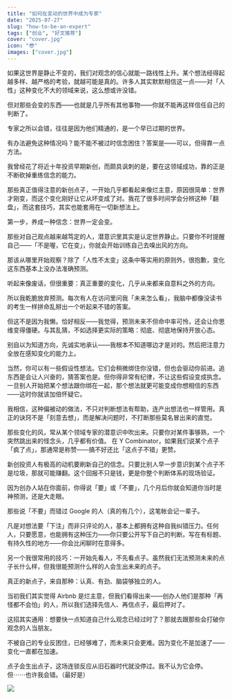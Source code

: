 ```yaml
---
title: "如何在变动的世界中成为专家"
date: "2025-07-27"
slug: "how-to-be-an-expert"
tags: ["创业", "好文推荐"]
cover: "cover.jpg"
icon: "😎"
images: ["cover.jpg"]
---
```

如果这世界是静止不变的，我们对观念的信心就能一路线性上升。某个想法经得起越多样、越严格的考验，就越可能是真的。许多人其实默默相信这一点——对「人性」这种变化不大的领域来说，这么想或许没错。



但对那些会变的东西——也就是几乎所有其他事物——你就不能再这样信任自己的判断了。



专家之所以会错，往往是因为他们精通的，是一个早已过期的世界。



有办法避免这种情况吗？能不能不被过时信念困住？答案是——可以，但得靠一点方法。



我曾经花了将近十年投资早期新创，而颇具讽刺的是，要在这领域成功，靠的正是不断砍掉重练信念的能力。



那些真正值得注意的新创点子，一开始几乎都看起来像烂主意，原因很简单：世界才刚变，而这个变化刚好让它从坏变成了对。我花了很多时间学会分辨这种「翻盘」，而这套技巧，其实也能套用在一切新想法上。



第一步，养成一种信念：世界一定会变。



那些对自己观点越来越笃定的人，潜意识里其实是认定世界静止。只要你不时提醒自己——「不是喔，它在变」，你就会开始训练自己去嗅出风的方向。



那该从哪里开始观察？除了「人性不太变」这条中等实用的原则外，很抱歉，变化这东西基本上没办法准确预测。



听起来像废话，但很重要：真正重要的变化，几乎从来都来自意料之外的方向。



所以我乾脆放弃预测。每次有人在访问里问我「未来怎么看」，我脑中都像没读书的考生一样拼命乱掰出一个听起来不错的答案。



但这不是因为我懒。恰好相反——我觉得，预测未来不但命中率可怜，还会让你思维变得僵硬。与其乱猜，不如选择更实际的策略：彻底、彻底地保持开放心态。



别自以为知道方向，先诚实地承认——我根本不知道哪边才是对的。然后把注意力全放在感知变化的能力上。



当然，你可以有一些假设性想法。它们会稍微绑住你没错，但也会驱动你前进。追东西是会让人兴奋的，猜答案也是。但你得非常有纪律，不让这些假设变成执念。
一旦别人开始把某个想法跟你绑在一起，那个想法就更可能变成你想相信的东西——这时你就该加倍怀疑它。



我相信，这种偏被动的做法，不只对判断想法有帮助，连产出想法也一样管用。真正的诀窍不是「刻意去想」，而是解决问题时，不打断那些莫名冒出来的直觉。



那些变化的风，常从某个领域专家的潜意识中吹出来。只要你对某件事够熟，一个突然跳出来的怪念头，几乎都有价值。
在 Y Combinator，如果我们说某个点子「疯了点」，那通常是称赞——搞不好还比「这点子不错」更赞。



新创投资人有极高的动机要刷新自己的信念。只要比别人早一步意识到某个点子不是垃圾，那就可能赚翻。这个回报不只是钱，更是你整个判断体系的现场验证。



因为创办人站在你面前，你得说「要」或「不要」，几个月后你就会知道你当时是神预测，还是大走眼。



那些说「不要」而错过 Google 的人（真的有几个），这笔帐会记一辈子。



凡是对想法要「下注」而非只评论的人，基本上都拥有这种自我纠错压力。任何人，只要愿意，也能拥有这种压力——你只要公开写下自己的判断。写在有标题、有持久性的地方——你会比闲聊时在意得多。



另一个我很常用的技巧：一开始先看人，不先看点子。虽然我们无法预测未来的点子长什么样，但我很能预测什么样的人会生出未来的点子。



真正的新点子，来自那种：认真、有劲、脑袋够独立的人。



当初我们其实觉得 Airbnb 是烂主意，但我们看得出来——创办人他们是那种「再怪都不会怕」的人，所以我们选择先信人、再信点子，最后押对了。



这招其实通用：想要快一点知道自己什么观念已经过时了？那就去跟那些会打破你观念的人当朋友。



不被自己的专业反困住，已经够难了，而未来只会更难。因为变化不是加速了——变化一直都在加速。



点子会生出点子，这场连锁反应从旧石器时代就没停过。我不认为它会停。
但⋯⋯也许我会错。（最好是）




![](https://prod-files-secure.s3.us-west-2.amazonaws.com/112d0858-5090-4d34-a606-b75eb8d65fd2/46476355-9cf3-4e99-9b7a-3531bc426380/1000202064.png?X-Amz-Algorithm=AWS4-HMAC-SHA256&X-Amz-Content-Sha256=UNSIGNED-PAYLOAD&X-Amz-Credential=ASIAZI2LB46624F4PUOF%2F20251026%2Fus-west-2%2Fs3%2Faws4_request&X-Amz-Date=20251026T133335Z&X-Amz-Expires=3600&X-Amz-Security-Token=IQoJb3JpZ2luX2VjENX%2F%2F%2F%2F%2F%2F%2F%2F%2F%2FwEaCXVzLXdlc3QtMiJIMEYCIQC6LmujvyXGUnYH%2F1VCwG7VNka1cz6HTSNfzsclzeQbkAIhAO%2FCli4Jc%2BGjB57pwdeq0WoPrdVmzb6qkXH%2F5yNz1IWLKogECI3%2F%2F%2F%2F%2F%2F%2F%2F%2F%2FwEQABoMNjM3NDIzMTgzODA1Igy74wZb5tTTodJDN6Mq3AMZylkUfsU8IEoRSe53Ouy%2BqJ5aGZqZyhE4JKhDPkkSDNpXUywtEFzCVgNCvzkrjhfkFaUxaYotjDAVhbB0Cv%2FG7c%2FQBiCY38nwIj%2FVxA6Mfec0EPy1EOinakJS7Naeldl0axn3%2BqHknJtlKwa3ARSDaXpSJpxL4XPa3z7XMI4Pdt5tlRQNyg4uKfdluoNkoZYKSirVrjjxbKfs2bPiGV6h%2FUKYYoNfUFVqVSX%2BOxXlO4ZMCj%2BO3Rq71WkZD8oDdU8I73emWEVu2xZs%2FHw8ck26TgPmeLG4NmwinflBxE7uUss4kjwGTMFb0qHCty%2B7VXctWdXMFUT%2FgEzgXywKxlH97wf8w25iCYvb17cP7LIPf0F9oiX7GR6XXEX0TFGSaOJ6DuD6ifBxdsegyJz5%2B%2B6KceejTWBSExjRUokka98O2uPnsZ%2BD6%2BJBgH0O09Nk2%2FGEUIlCBto8S633Q1wuaetNtvBAG%2BZoA5AlkLlOY7GNlHqTxxWVkyceos8ZSAxJ50EWItma%2Fp7VDTARos0L%2Fe2Hf9wXh1KZ1xSOFTBOeIDjbHGMIVqgCASJUjk5BOH8eYdNGsYcSF9Nlmuf6OGsHSjjg3GWgiQ%2FfxDHhftowgPHtTZK0Pi0JXAuOm0oozDPpPjHBjqkAToL7xpBM5eFwwcNKYgpwr1k3dPUlZ%2FLNdcQL9KEBtojkra7K%2FIODjBp6iBEHPt5n6KIqGGQpIZDPS1X%2FT1Nyo%2Frh7CtBygXt7hNxzpRXo%2BnRnDZf25zW%2FXqxh9JB3%2B1rtRYBNekWVMFTiIZiR1V68pJvakwtQqu6%2BCsB48vaZYTS%2FmqF4QrP85k5wE2JGQQuqn1Q1krvMPdxxanEW55aTKBGWa0&X-Amz-Signature=d740dd602c442fcaa0ba2310c24d1560c8d27639f411f21d6344e6064a29d65b&X-Amz-SignedHeaders=host&x-amz-checksum-mode=ENABLED&x-id=GetObject)

